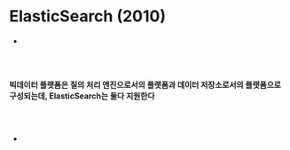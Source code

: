 # ElasticSearch (2010)
> 
* 

<br>

##
#### 빅데이터 플랫폼은 질의 처리 엔진으로서의 플랫폼과 데이터 저장소로서의 플랫폼으로 구성되는데, ElasticSearch는 둘다 지원한다

<br>

###
* 

<br>
